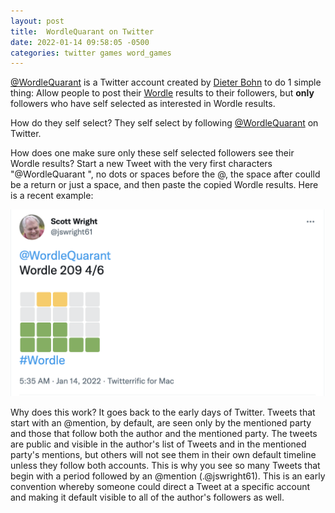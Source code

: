 ```yaml
---
layout: post
title:  WordleQuarant on Twitter
date: 2022-01-14 09:58:05 -0500
categories: twitter games word_games
---
```

[@WordleQuarant](https://twitter.com/wordlequarant) is a Twitter account created by [Dieter Bohn](https://twitter.com/backlon)
to do 1 simple thing: Allow people to post their [Wordle](https://www.powerlanguage.co.uk/wordle/) results to their
followers, but **only** followers who have self selected as interested in Wordle results.

How do they self select? They self select by following [@WordleQuarant](https://twitter.com/wordlequarant) on Twitter.

How does one make sure only these
self selected followers see their Wordle results? Start a new Tweet with the very first characters "@WordleQuarant ",
no dots or spaces before the @, the space after coulld be a return or just a space, and then paste the copied Wordle results. Here is a recent example:

[![Wordle Post example](/assets/wordle_tweet.png)](https://twitter.com/jswright61/status/1481938097717882881 )

Why does this work? It goes back to the early days of Twitter. Tweets that start with an @mention, by default, are seen
only by the mentioned party and those that follow both the author and the mentioned party. The tweets are public and
visible in the author's list of Tweets and in the mentioned party's mentions, but others will not see them in their
own default timeline unless they follow both accounts. This is why you see so many Tweets that begin with a period
followed by an @mention (.@jswright61). This is an early convention whereby someone could direct a Tweet at a specific
account and making it default visible to all of the author's followers as well.
